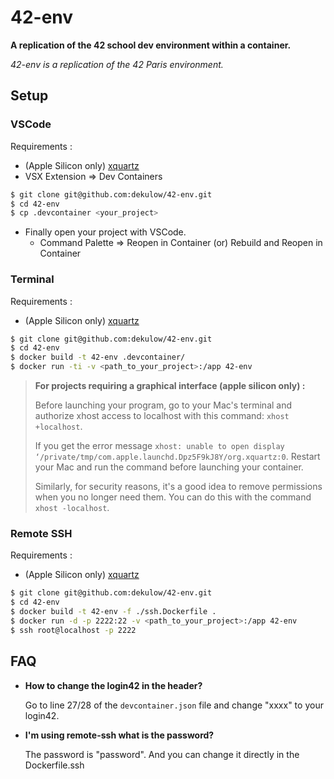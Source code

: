 # 42-env

**A replication of the 42 school dev environment within a container.**

*42-env is a replication of the 42 Paris environment.*

## Setup

### VSCode

Requirements :
- (Apple Silicon only) [xquartz](https://formulae.brew.sh/cask/xquartz#default)
- VSX Extension => Dev Containers

```bash
$ git clone git@github.com:dekulow/42-env.git
$ cd 42-env
$ cp .devcontainer <your_project>
```
- Finally open your project with VSCode.
	- Command Palette => Reopen in Container (or) Rebuild and Reopen in Container

### Terminal

Requirements :
- (Apple Silicon only) [xquartz](https://formulae.brew.sh/cask/xquartz#default)

```bash
$ git clone git@github.com:dekulow/42-env.git
$ cd 42-env
$ docker build -t 42-env .devcontainer/
$ docker run -ti -v <path_to_your_project>:/app 42-env
```

> **For projects requiring a graphical interface (apple silicon only) :**
>
> Before launching your program, go to your Mac's terminal and authorize xhost access to localhost with this command: `xhost +localhost`.
>
> If you get the error message `xhost: unable to open display ‘/private/tmp/com.apple.launchd.Dpz5F9kJ8Y/org.xquartz:0`. Restart your Mac and run the command before launching your container.
>
> Similarly, for security reasons, it's a good idea to remove permissions when you no longer need them. You can do this with the command `xhost -localhost`.

### Remote SSH

Requirements :
- (Apple Silicon only) [xquartz](https://formulae.brew.sh/cask/xquartz#default)

```bash
$ git clone git@github.com:dekulow/42-env.git
$ cd 42-env
$ docker build -t 42-env -f ./ssh.Dockerfile .
$ docker run -d -p 2222:22 -v <path_to_your_project>:/app 42-env
$ ssh root@localhost -p 2222
```

## **FAQ**
- **How to change the login42 in the header?**

	Go to line 27/28 of the `devcontainer.json` file and change "xxxx" to your login42.

- **I'm using remote-ssh what is the password?**

  The password is "password". And you can change it directly in the Dockerfile.ssh
